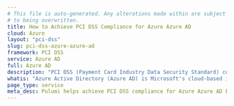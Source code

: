 ```yaml
---
# This file is auto-generated. Any alterations made within are subject
# to being overwritten.
title: How to Achieve PCI DSS Compliance for Azure Azure AD
cloud: Azure
layout: "pci-dss"
slug: pci-dss-azure-azure-ad
framework: PCI DSS
service: Azure AD
full: Azure AD
description: "PCI DSS (Payment Card Industry Data Security Standard) compliance refers to the adherence to a set of security standards designed to protect card information during and after a financial transaction. These standards are established by the Payment Card Industry Security Standards Council (PCI SSC), which was founded by major credit card companies like Visa, MasterCard, American Express, Discover, and JCB."
whatis: "Azure Active Directory (Azure AD) is Microsoft's cloud-based identity and access management service that helps organizations manage users and control access to resources. It enables secure single sign-on (SSO), multifactor authentication (MFA), and conditional access policies, providing enhanced security and user experience across applications. Azure AD integrates with on-premises Active Directory, other Microsoft services, and third-party apps to centralize identity management in hybrid and cloud environments."
page_type: service
meta_desc: Pulumi helps achieve PCI DSS compliance for Azure Azure AD by enforcing security, cost, and compliance requirements. Speak with an expert to get started.
---
```


